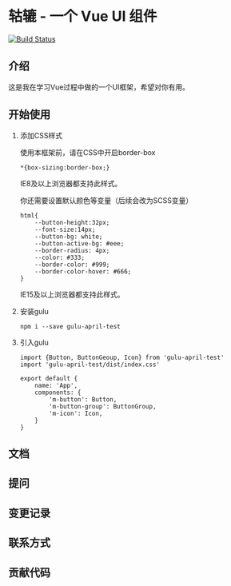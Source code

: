 # 轱辘 - 一个 Vue UI 组件

[![Build Status](https://travis-ci.org/April-cl/gulu-april-demo.svg?branch=main)](https://travis-ci.org/April-cl/gulu-april-demo)

## 介绍

这是我在学习Vue过程中做的一个UI框架，希望对你有用。

## 开始使用

1. 添加CSS样式

    使用本框架前，请在CSS中开启border-box
    
    ```
    *{box-sizing:border-box;}
    ```
    
    IE8及以上浏览器都支持此样式。
    
    你还需要设置默认颜色等变量（后续会改为SCSS变量）
    
    ```
    html{
        --button-height:32px;
        --font-size:14px;
        --button-bg: white;
        --button-active-bg: #eee;
        --border-radius: 4px;
        --color: #333;
        --border-color: #999;
        --border-color-hover: #666;
    }
    ```
    
    IE15及以上浏览器都支持此样式。

2. 安装gulu
   
    ```
   npm i --save gulu-april-test
    ```

3. 引入gulu
    ```
    import {Button, ButtonGeoup, Icon} from 'gulu-april-test'
    import 'gulu-april-test/dist/index.css'
    
    export default {
        name: 'App',
        components: {
            'm-button': Button,
            'm-button-group': ButtonGroup,
            'm-icon': Icon,
        }
    }
    ```

## 文档

## 提问

## 变更记录

## 联系方式

## 贡献代码
